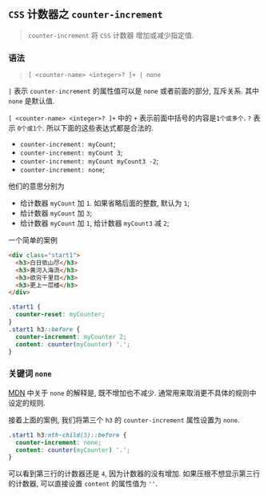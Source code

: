 ## `CSS` 计数器之 `counter-increment`
>  `counter-increment` 将 `CSS` 计数器 增加或减少指定值.

### 语法
> `[ <counter-name> <integer>? ]+ | none`

`|` 表示 `counter-increment` 的属性值可以是 `none` 或者前面的部分, 互斥关系. 其中 `none` 是默认值.

`[ <counter-name> <integer>? ]+` 中的 `+` 表示前面中括号的内容是`1个或多个`. `?` 表示 `0个或1个`. 所以下面的这些表达式都是合法的.
  - `counter-increment: myCount`; 
  - `counter-increment: myCount 3`; 
  - `counter-increment: myCount myCount3 -2`;
  - `counter-increment: none`;

他们的意思分别为
  - 给计数器 `myCount` 加 `1`. 如果省略后面的整数, 默认为 `1`;
  - 给计数器 `myCount` 加 `3`;
  - 给计数器 `myCount` 加 `1`, 给计数器 `myCount3` 减 `2`;

一个简单的案例
```html
<div class="start1">
  <h3>白日依山尽</h3>
  <h3>黄河入海流</h3>
  <h3>欲穷千里目</h3>
  <h3>更上一层楼</h3>
</div>
```
```css
.start1 {
  counter-reset: myCounter;
}
.start1 h3::before {
  counter-increment: myCounter 2;
  content: counter(myCounter) '.';
}
```
 ### 关键词 `none`
 [MDN](https://developer.mozilla.org/en-US/docs/Web/CSS/counter-increment) 中关于 `none` 的解释是, 既不增加也不减少. 通常用来取消更不具体的规则中设定的规则. 

接着上面的案例, 我们将第三个 `h3` 的 `counter-increment` 属性设置为 `none`.
```css
.start1 h3:nth-child(3)::before {
  counter-increment: none;
  content: counter(myCounter) '.';
}
```
可以看到第三行的计数器还是 `4`, 因为计数器的没有增加. 如果压根不想显示第三行的计数器, 可以直接设置 `content` 的属性值为 `''`.